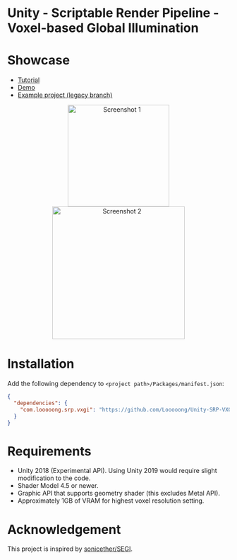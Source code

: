 # Unity - Scriptable Render Pipeline - Voxel-based Global Illumination

# Showcase
* [Tutorial](https://youtu.be/nACG_mtSUDo)
* [Demo](https://youtu.be/cOHHuDeXhgw)
* [Example project (legacy branch)](https://github.com/Looooong/Unity-SRP-VXGI/tree/legacy)

<p align="center">
  <img src="Documentation~/Screenshots/1.jpg" alt="Screenshot 1" width="230" />
  <img src="Documentation~/Screenshots/2.jpg" alt="Screenshot 2" width="300" />
</p>

# Installation
Add the following dependency to `<project path>/Packages/manifest.json`:

```json
{
  "dependencies": {
    "com.looooong.srp.vxgi": "https://github.com/Looooong/Unity-SRP-VXGI.git"
  }
}
```

# Requirements
+ Unity 2018 (Experimental API). Using Unity 2019 would require slight modification to the code.
+ Shader Model 4.5 or newer.
+ Graphic API that supports geometry shader (this excludes Metal API).
+ Approximately 1GB of VRAM for highest voxel resolution setting.

# Acknowledgement
This project is inspired by [sonicether/SEGI](https://github.com/sonicether/SEGI).
